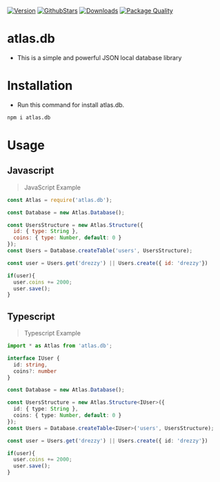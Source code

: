 [![Version](https://img.shields.io/npm/v/atlas.db?label=version&style=flat-square&logo=npm&color=CB3837&logoColor=white)](https://npmjs.com/atlas.db)
[![GithubStars](https://img.shields.io/github/stars/drezzyts/atlas.db?style=flat-square&logo=github)](https://github.com/drezzyts/atlas.db)
[![Downloads](https://img.shields.io/npm/dt/atlas.db?label=downloads&style=flat-square&color=green)](https://npmjs.com/atlas.db)
[![Package Quality](https://packagequality.com/shield/atlas.db.svg)](https://packagequality.com/#?package=atlas.db)

# **atlas.db**
- This is a simple and powerful JSON local database library

# Installation
- Run this command for install atlas.db.
```bash
npm i atlas.db
```
# Usage
## Javascript
> JavaScript Example 
```js
const Atlas = require('atlas.db');

const Database = new Atlas.Database();

const UsersStructure = new Atlas.Structure({
  id: { type: String },
  coins: { type: Number, default: 0 }
});
const Users = Database.createTable('users', UsersStructure);

const user = Users.get('drezzy') || Users.create({ id: 'drezzy'})

if(user){
  user.coins += 2000;
  user.save();
}
```
## Typescript
> Typescript Example
```ts
import * as Atlas from 'atlas.db';

interface IUser {
  id: string, 
  coins?: number
}

const Database = new Atlas.Database();

const UsersStructure = new Atlas.Structure<IUser>({
  id: { type: String },
  coins: { type: Number, default: 0 }
});
const Users = Database.createTable<IUser>('users', UsersStructure);

const user = Users.get('drezzy') || Users.create({ id: 'drezzy'})

if(user){
  user.coins += 2000;
  user.save();
}

```
